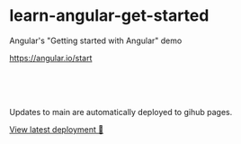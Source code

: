 # learn-angular-get-started

Angular's "Getting started with Angular" demo

https://angular.io/start

<br />
<br />
<br />

Updates to main are automatically deployed to gihub pages.

[View latest deployment 🚀](https://colorado-quinn.github.io/learn-angular-get-started)
